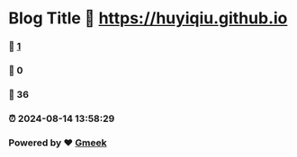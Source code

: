 # Blog Title :link: https://huyiqiu.github.io 
### :page_facing_up: [1](https://huyiqiu.github.io/tag.html) 
### :speech_balloon: 0 
### :hibiscus: 36 
### :alarm_clock: 2024-08-14 13:58:29 
### Powered by :heart: [Gmeek](https://github.com/Meekdai/Gmeek)

